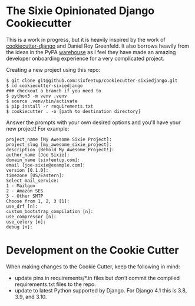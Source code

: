 # The Sixie Opinionated Django Cookiecutter

This is a work in progress, but it is heavily inspired by the work
of [cookiecutter-django](https://github.com/pydanny/cookiecutter-django)
and Daniel Roy Greenfeld. It also borrows heavily from the ideas in the
PyPA [warehouse](https://github.com/pypa/warehouse) as I feel they have 
made an amazing developer onboarding experience for a very complicated
project.

Creating a new project using this repo:

    $ git clone git@github.com:sixfeetup/cookiecutter-sixiedjango.git
    $ cd cookiecutter-sixiedjango
    ### checkout a branch if you need to
    $ python3 -m venv .venv
    $ source .venv/bin/activate
    $ pip install -r requirements.txt
    $ cookiecutter . -o [path to destination directory]

Answer the prompts with your own desired options and you'll have your new project! For example:

```text
project_name [My Awesome Sixie Project]: 
project_slug [my_awesome_sixie_project]: 
description [Behold My Awesome Project!]: 
author_name [Joe Sixie]: 
domain_name [sixfeetup.com]: 
email [joe-sixie@example.com]: 
version [0.1.0]: 
timezone [US/Eastern]: 
Select mail_service:
1 - Mailgun
2 - Amazon SES
3 - Other SMTP
Choose from 1, 2, 3 [1]: 
use_drf [n]: 
custom_bootstrap_compilation [n]: 
use_compressor [n]: 
use_celery [n]: 
debug [n]: 
```

# Development on the Cookie Cutter

When making changes to the Cookie Cutter, keep the following in mind:

* update pins in requirements/*.in files but *don't* commit the compiled requirements.txt
  files to the repo.
* update to latest Python supported by Django. For Django 4.1 this is 3.8, 3.9, and 3.10.

